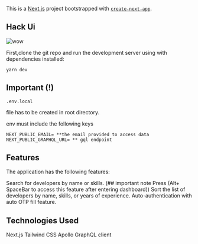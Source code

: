 This is a [Next.js](https://nextjs.org/) project bootstrapped with [`create-next-app`](https://github.com/vercel/next.js/tree/canary/packages/create-next-app).

## Hack Ui

![wow](https://user-images.githubusercontent.com/88948601/235462026-162ecbca-1f93-4482-ab1e-0b7abd38f83f.gif)





First,clone the git repo and  run the development server using with dependencies installed:

```
yarn dev

```

## Important (!)

```
.env.local
```
 file has to be created in root directory.



env must include the following keys

```
NEXT_PUBLIC_EMAIL= **the email provided to access data
NEXT_PUBLIC_GRAPHQL_URL= ** gql endpoint
```


## Features
The application has the following features:

Search for developers by name or skills.  (## important note Press (Alt+ SpaceBar to access this feature after entering dashboard))
Sort the list of developers by name, skills, or years of experience.
Auto-authentication with auto OTP fill feature.

## Technologies Used
Next.js
Tailwind CSS
Apollo GraphQL client










